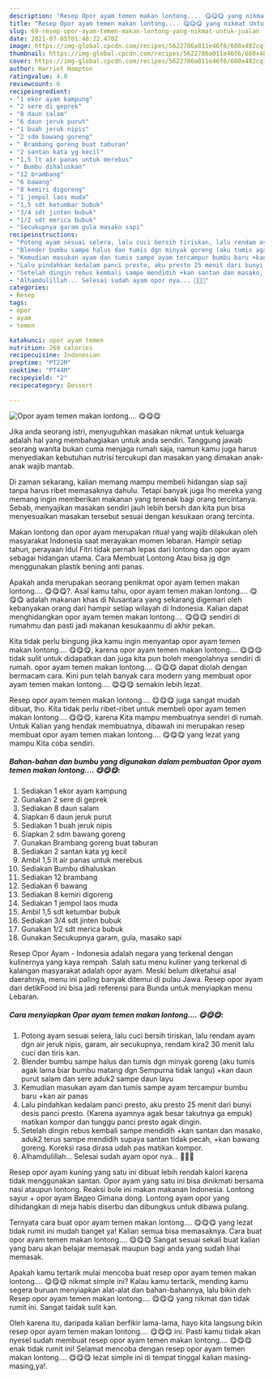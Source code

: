 ```yaml
---
description: "Resep Opor ayam temen makan lontong.... 😋😋😋 yang nikmat Untuk Jualan"
title: "Resep Opor ayam temen makan lontong.... 😋😋😋 yang nikmat Untuk Jualan"
slug: 69-resep-opor-ayam-temen-makan-lontong-yang-nikmat-untuk-jualan
date: 2021-07-05T01:48:22.470Z
image: https://img-global.cpcdn.com/recipes/5622786a011e46f6/680x482cq70/opor-ayam-temen-makan-lontong-😋😋😋-foto-resep-utama.jpg
thumbnail: https://img-global.cpcdn.com/recipes/5622786a011e46f6/680x482cq70/opor-ayam-temen-makan-lontong-😋😋😋-foto-resep-utama.jpg
cover: https://img-global.cpcdn.com/recipes/5622786a011e46f6/680x482cq70/opor-ayam-temen-makan-lontong-😋😋😋-foto-resep-utama.jpg
author: Harriet Hampton
ratingvalue: 4.8
reviewcount: 6
recipeingredient:
- "1 ekor ayam kampung"
- "2 sere di geprek"
- "8 daun salam"
- "6 daun jeruk purut"
- "1 buah jeruk nipis"
- "2 sdm bawang goreng"
- " Brambang goreng buat taburan"
- "2 santan kata yg kecil"
- "1,5 lt air panas untuk merebus"
- " Bumbu dihaluskan"
- "12 brambang"
- "6 bawang"
- "8 kemiri digoreng"
- "1 jempol laos muda"
- "1,5 sdt ketumbar bubuk"
- "3/4 sdt jinten bubuk"
- "1/2 sdt merica bubuk"
- "Secukupnya garam gula masako sapi"
recipeinstructions:
- "Potong ayam sesuai selera, lalu cuci bersih tiriskan, lalu rendam ayam dgn air jeruk nipis, garam, air secukupnya, rendam kira2 30 menit lalu cuci dan tiris kan."
- "Blender bumbu sampe halus dan tumis dgn minyak goreng (aku tumis agak lama biar bumbu matang dgn Sempurna tidak langu) +kan daun purut salam dan sere aduk2 sampe daun layu"
- "Kemudian masukan ayam dan tumis sampe ayam tercampur bumbu baru +kan air panas"
- "Lalu pindahkan kedalam panci presto, aku presto 25 menit dari bunyi desis panci presto. (Karena ayamnya agak besar takutnya ga empuk) matikan kompor dan tunggu panci presto agak dingin."
- "Setelah dingin rebus kembali sampe mendidih +kan santan dan masako, aduk2 terus sampe mendidih supaya santan tidak pecah, +kan bawang goreng. Koreksi rasa dirasa udah pas matikan kompor."
- "Alhamdulillah... Selesai sudah ayam opor nya... 👏👏👏"
categories:
- Resep
tags:
- opor
- ayam
- temen

katakunci: opor ayam temen 
nutrition: 269 calories
recipecuisine: Indonesian
preptime: "PT22M"
cooktime: "PT44M"
recipeyield: "2"
recipecategory: Dessert

---
```



![Opor ayam temen makan lontong.... 😋😋😋](https://img-global.cpcdn.com/recipes/5622786a011e46f6/680x482cq70/opor-ayam-temen-makan-lontong-😋😋😋-foto-resep-utama.jpg)

Jika anda seorang istri, menyuguhkan masakan nikmat untuk keluarga adalah hal yang membahagiakan untuk anda sendiri. Tanggung jawab seorang  wanita bukan cuma menjaga rumah saja, namun kamu juga harus menyediakan kebutuhan nutrisi tercukupi dan masakan yang dimakan anak-anak wajib mantab.

Di zaman  sekarang, kalian memang mampu membeli hidangan siap saji tanpa harus ribet memasaknya dahulu. Tetapi banyak juga lho mereka yang memang ingin memberikan makanan yang terenak bagi orang tercintanya. Sebab, menyajikan masakan sendiri jauh lebih bersih dan kita pun bisa menyesuaikan masakan tersebut sesuai dengan kesukaan orang tercinta. 

Makan lontong dan opor ayam merupakan ritual yang wajib dilakukan oleh masyarakat Indonesia saat merayakan momen lebaran. Hampir setiap tahun, perayaan Idul Fitri tidak pernah lepas dari lontong dan opor ayam sebagai hidangan utama. Cara Membuat Lontong Atau bisa jg dgn menggunakan plastik bening anti panas.

Apakah anda merupakan seorang penikmat opor ayam temen makan lontong.... 😋😋😋?. Asal kamu tahu, opor ayam temen makan lontong.... 😋😋😋 adalah makanan khas di Nusantara yang sekarang digemari oleh kebanyakan orang dari hampir setiap wilayah di Indonesia. Kalian dapat menghidangkan opor ayam temen makan lontong.... 😋😋😋 sendiri di rumahmu dan pasti jadi makanan kesukaanmu di akhir pekan.

Kita tidak perlu bingung jika kamu ingin menyantap opor ayam temen makan lontong.... 😋😋😋, karena opor ayam temen makan lontong.... 😋😋😋 tidak sulit untuk didapatkan dan juga kita pun boleh mengolahnya sendiri di rumah. opor ayam temen makan lontong.... 😋😋😋 dapat diolah dengan bermacam cara. Kini pun telah banyak cara modern yang membuat opor ayam temen makan lontong.... 😋😋😋 semakin lebih lezat.

Resep opor ayam temen makan lontong.... 😋😋😋 juga sangat mudah dibuat, lho. Kita tidak perlu ribet-ribet untuk membeli opor ayam temen makan lontong.... 😋😋😋, karena Kita mampu membuatnya sendiri di rumah. Untuk Kalian yang hendak membuatnya, dibawah ini merupakan resep membuat opor ayam temen makan lontong.... 😋😋😋 yang lezat yang mampu Kita coba sendiri.

<!--inarticleads1-->

##### Bahan-bahan dan bumbu yang digunakan dalam pembuatan Opor ayam temen makan lontong.... 😋😋😋:

1. Sediakan 1 ekor ayam kampung
1. Gunakan 2 sere di geprek
1. Sediakan 8 daun salam
1. Siapkan 6 daun jeruk purut
1. Sediakan 1 buah jeruk nipis
1. Siapkan 2 sdm bawang goreng
1. Gunakan  Brambang goreng buat taburan
1. Sediakan 2 santan kata yg kecil
1. Ambil 1,5 lt air panas untuk merebus
1. Sediakan  Bumbu dihaluskan
1. Sediakan 12 brambang
1. Sediakan 6 bawang
1. Sediakan 8 kemiri digoreng
1. Sediakan 1 jempol laos muda
1. Ambil 1,5 sdt ketumbar bubuk
1. Sediakan 3/4 sdt jinten bubuk
1. Gunakan 1/2 sdt merica bubuk
1. Gunakan Secukupnya garam, gula, masako sapi


Resep Opor Ayam - Indonesia adalah negara yang terkenal dengan kulinernya yang kaya rempah. Salah satu menu kuliner yang terkenal di kalangan masyarakat adalah opor ayam. Meski belum diketahui asal daerahnya, menu ini paling banyak ditemui di pulau Jawa. Resep opor ayam dari detikFood ini bisa jadi referensi para Bunda untuk menyiapkan menu Lebaran. 

<!--inarticleads2-->

##### Cara menyiapkan Opor ayam temen makan lontong.... 😋😋😋:

1. Potong ayam sesuai selera, lalu cuci bersih tiriskan, lalu rendam ayam dgn air jeruk nipis, garam, air secukupnya, rendam kira2 30 menit lalu cuci dan tiris kan.
1. Blender bumbu sampe halus dan tumis dgn minyak goreng (aku tumis agak lama biar bumbu matang dgn Sempurna tidak langu) +kan daun purut salam dan sere aduk2 sampe daun layu
1. Kemudian masukan ayam dan tumis sampe ayam tercampur bumbu baru +kan air panas
1. Lalu pindahkan kedalam panci presto, aku presto 25 menit dari bunyi desis panci presto. (Karena ayamnya agak besar takutnya ga empuk) matikan kompor dan tunggu panci presto agak dingin.
1. Setelah dingin rebus kembali sampe mendidih +kan santan dan masako, aduk2 terus sampe mendidih supaya santan tidak pecah, +kan bawang goreng. Koreksi rasa dirasa udah pas matikan kompor.
1. Alhamdulillah... Selesai sudah ayam opor nya... 👏👏👏


Resep opor ayam kuning yang satu ini dibuat lebih rendah kalori karena tidak menggunakan santan. Opor ayam yang satu ini bisa dinikmati bersama nasi ataupun lontong. Reaksi bule ini makan makanan Indonesia. Lontong sayur + opor ayam Видео Gimana dong. Lontong ayam opor yang dihidangkan di meja habis diserbu dan dibungkus untuk dibawa pulang. 

Ternyata cara buat opor ayam temen makan lontong.... 😋😋😋 yang lezat tidak rumit ini mudah banget ya! Kalian semua bisa memasaknya. Cara buat opor ayam temen makan lontong.... 😋😋😋 Sangat sesuai sekali buat kalian yang baru akan belajar memasak maupun bagi anda yang sudah lihai memasak.

Apakah kamu tertarik mulai mencoba buat resep opor ayam temen makan lontong.... 😋😋😋 nikmat simple ini? Kalau kamu tertarik, mending kamu segera buruan menyiapkan alat-alat dan bahan-bahannya, lalu bikin deh Resep opor ayam temen makan lontong.... 😋😋😋 yang nikmat dan tidak rumit ini. Sangat taidak sulit kan. 

Oleh karena itu, daripada kalian berfikir lama-lama, hayo kita langsung bikin resep opor ayam temen makan lontong.... 😋😋😋 ini. Pasti kamu tiidak akan nyesel sudah membuat resep opor ayam temen makan lontong.... 😋😋😋 enak tidak rumit ini! Selamat mencoba dengan resep opor ayam temen makan lontong.... 😋😋😋 lezat simple ini di tempat tinggal kalian masing-masing,ya!.

